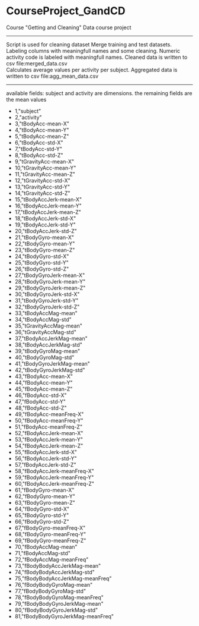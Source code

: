 # CourseProject_GandCD
Course "Getting and Cleaning" Data course project
_____________________________________________________________
Script is used for cleaning dataset
Merge training and test datasets.  Labeling columns with meaningfull names and some cleaning.  Numeric activity code is labeled with meaningfull names. Cleaned data is written to csv file:merged_data.csv  
Calculates average values per activity per subject.  Aggregated data is written to csv file:agg_mean_data.csv
______________________________________________________________
available fields:  subject and activity are dimensions.   the remaining fields are the mean values

- 1,"subject"
- 2,"activity"
- 3,"tBodyAcc-mean-X"
- 4,"tBodyAcc-mean-Y"
- 5,"tBodyAcc-mean-Z"
- 6,"tBodyAcc-std-X"
- 7,"tBodyAcc-std-Y"
- 8,"tBodyAcc-std-Z"
- 9,"tGravityAcc-mean-X"
- 10,"tGravityAcc-mean-Y"
- 11,"tGravityAcc-mean-Z"
- 12,"tGravityAcc-std-X"
- 13,"tGravityAcc-std-Y"
- 14,"tGravityAcc-std-Z"
- 15,"tBodyAccJerk-mean-X"
- 16,"tBodyAccJerk-mean-Y"
- 17,"tBodyAccJerk-mean-Z"
- 18,"tBodyAccJerk-std-X"
- 19,"tBodyAccJerk-std-Y"
- 20,"tBodyAccJerk-std-Z"
- 21,"tBodyGyro-mean-X"
- 22,"tBodyGyro-mean-Y"
- 23,"tBodyGyro-mean-Z"
- 24,"tBodyGyro-std-X"
- 25,"tBodyGyro-std-Y"
- 26,"tBodyGyro-std-Z"
- 27,"tBodyGyroJerk-mean-X"
- 28,"tBodyGyroJerk-mean-Y"
- 29,"tBodyGyroJerk-mean-Z"
- 30,"tBodyGyroJerk-std-X"
- 31,"tBodyGyroJerk-std-Y"
- 32,"tBodyGyroJerk-std-Z"
- 33,"tBodyAccMag-mean"
- 34,"tBodyAccMag-std"
- 35,"tGravityAccMag-mean"
- 36,"tGravityAccMag-std"
- 37,"tBodyAccJerkMag-mean"
- 38,"tBodyAccJerkMag-std"
- 39,"tBodyGyroMag-mean"
- 40,"tBodyGyroMag-std"
- 41,"tBodyGyroJerkMag-mean"
- 42,"tBodyGyroJerkMag-std"
- 43,"fBodyAcc-mean-X"
- 44,"fBodyAcc-mean-Y"
- 45,"fBodyAcc-mean-Z"
- 46,"fBodyAcc-std-X"
- 47,"fBodyAcc-std-Y"
- 48,"fBodyAcc-std-Z"
- 49,"fBodyAcc-meanFreq-X"
- 50,"fBodyAcc-meanFreq-Y"
- 51,"fBodyAcc-meanFreq-Z"
- 52,"fBodyAccJerk-mean-X"
- 53,"fBodyAccJerk-mean-Y"
- 54,"fBodyAccJerk-mean-Z"
- 55,"fBodyAccJerk-std-X"
- 56,"fBodyAccJerk-std-Y"
- 57,"fBodyAccJerk-std-Z"
- 58,"fBodyAccJerk-meanFreq-X"
- 59,"fBodyAccJerk-meanFreq-Y"
- 60,"fBodyAccJerk-meanFreq-Z"
- 61,"fBodyGyro-mean-X"
- 62,"fBodyGyro-mean-Y"
- 63,"fBodyGyro-mean-Z"
- 64,"fBodyGyro-std-X"
- 65,"fBodyGyro-std-Y"
- 66,"fBodyGyro-std-Z"
- 67,"fBodyGyro-meanFreq-X"
- 68,"fBodyGyro-meanFreq-Y"
- 69,"fBodyGyro-meanFreq-Z"
- 70,"fBodyAccMag-mean"
- 71,"fBodyAccMag-std"
- 72,"fBodyAccMag-meanFreq"
- 73,"fBodyBodyAccJerkMag-mean"
- 74,"fBodyBodyAccJerkMag-std"
- 75,"fBodyBodyAccJerkMag-meanFreq"
- 76,"fBodyBodyGyroMag-mean"
- 77,"fBodyBodyGyroMag-std"
- 78,"fBodyBodyGyroMag-meanFreq"
- 79,"fBodyBodyGyroJerkMag-mean"
- 80,"fBodyBodyGyroJerkMag-std"
- 81,"fBodyBodyGyroJerkMag-meanFreq"
  
